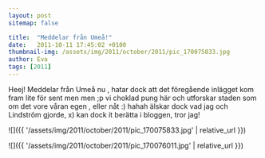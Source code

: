 ```yaml
---
layout: post
sitemap: false

title:  "Meddelar från Umeå!"
date:   2011-10-11 17:45:02 +0100
thumbnail-img: /assets/img/2011/october/2011/pic_170075833.jpg
author: Eva
tags: [2011]
---
```


Heej! Meddelar från Umeå nu , hatar dock att det föregående inlägget kom fram lite för sent men men ;p vi choklad pung här och utforskar staden som om det vore våran egen , eller nåt :) hahah älskar dock vad jag och Lindström gjorde, x) kan dock it berätta i bloggen, tror jag!

![]({{ '/assets/img/2011/october/2011/pic_170075833.jpg'  | relative_url }})

![]({{ '/assets/img/2011/october/2011/pic_170076011.jpg'  | relative_url }})

